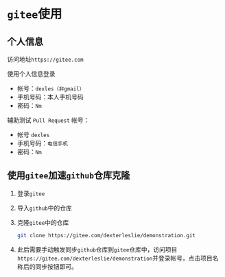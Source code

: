 # `gitee`使用

## 个人信息

访问地址`https://gitee.com`

使用个人信息登录

- 帐号：`dexles（非gmail）`
- 手机号码：本人手机号码
- 密码：`Nm`



辅助测试 `Pull Request` 帐号：

- 帐号 `dexles`
- 手机号码：`电信手机`
- 密码：`Nm`



## 使用`gitee`加速`github`仓库克隆

1. 登录`gitee`

2. 导入`github`中的仓库

3. 克隆`gitee`中的仓库

   ```bash
   git clone https://gitee.com/dexterleslie/demonstration.git
   ```

4. 此后需要手动触发同步`github`仓库到`gitee`仓库中，访问项目`https://gitee.com/dexterleslie/demonstration`并登录帐号，点击项目名称后的同步按钮即可。
